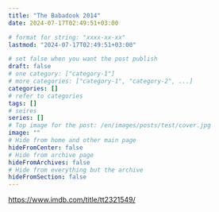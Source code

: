 ```yaml
---
title: "The Babadook 2014"
date: 2024-07-17T02:49:51+03:00

# format for string: "xxxx-xx-xx"
lastmod: "2024-07-17T02:49:51+03:00"

# set false when you want the post publish
draft: false
# one category: ["category-1"]
# more categories: ["category-1", "category-2", ...]
categories: []
# refer to categories
tags: []
# seires
series: []
# Top image for the post: /en/images/posts/test/cover.jpg
image: ""
# Hide from home and other main page
hideFromCenter: false
# Hide from archive page
hideFromArchives: false
# Hide from everything but the archive
hideFromSection: false
---
```

https://www.imdb.com/title/tt2321549/
<!--more-->